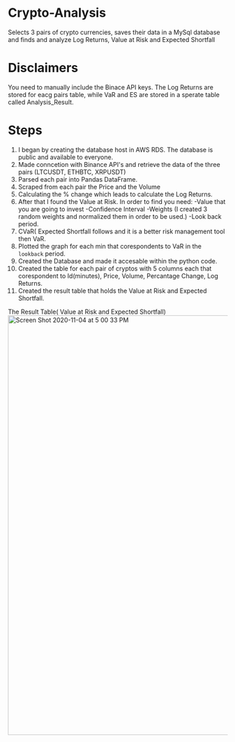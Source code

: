 # Crypto-Analysis
Selects 3 pairs of crypto currencies, saves their data in a MySql database and finds and analyze Log Returns, Value at Risk and Expected Shortfall

# Disclaimers
You need to manually include the Binace API keys.
The Log Returns are stored for eacg pairs table, while VaR and ES are stored in a sperate table called Analysis_Result.

# Steps
1. I began by creating the database host in AWS RDS. The database is public and available to everyone.
2. Made conncetion with Binance API's and retrieve the data of the three pairs (LTCUSDT, ETHBTC, XRPUSDT)
3. Parsed each pair into Pandas DataFrame.
4. Scraped from each pair the Price and the Volume
5. Calculating the % change which leads to calculate the Log Returns.
6. After that I found the Value at Risk. In order to find you need:
          -Value that you are going to invest
          -Confidence Interval
          -Weights (I created 3 random weights and normalized them in order to be used.)
          -Look back period.
7. CVaR( Expected Shortfall follows and it is a better risk management tool then VaR.
8. Plotted the graph for each min that corespondents to VaR in the `lookback` period.
9. Created the Database and made it accesable within the python code.
10. Created the table for each pair of cryptos with 5 columns each that corespondent to Id(minutes), Price, Volume, Percantage Change, Log Returns.
11. Created the result table that holds the Value at Risk and Expected Shortfall.

The Result Table( Value at Risk and Expected Shortfall)
<img width="961" alt="Screen Shot 2020-11-04 at 5 00 33 PM" src="https://user-images.githubusercontent.com/45251476/98172583-9d34c480-1ebf-11eb-9fd2-29055b6e178d.png">





          
  
       

